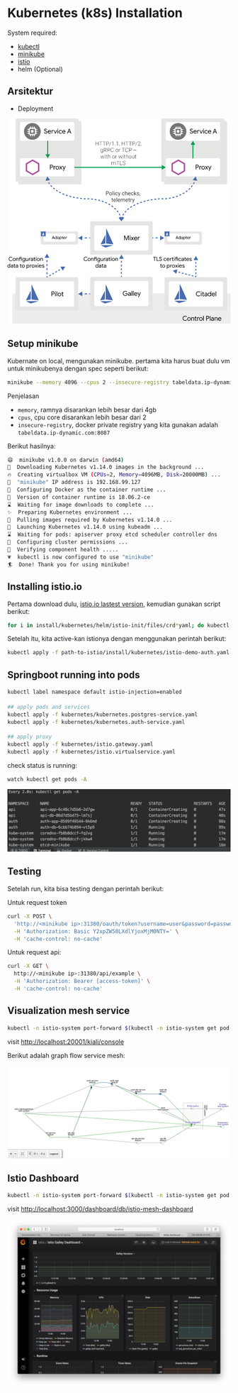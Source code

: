 # Kubernetes (k8s) Installation

System required: 
- [kubectl](https://kubernetes.io/docs/tasks/tools/install-kubectl/)
- [minikube](https://kubernetes.io/docs/tasks/tools/install-minikube/)
- [istio](https://istio.io/docs/setup/kubernetes/install/kubernetes/)
- helm (Optional)

## Arsitektur

- Deployment

![istio configuration](imgs/arch.svg)

## Setup minikube

Kubernate on local, mengunakan minikube. pertama kita harus buat dulu vm untuk minikubenya dengan spec seperti berikut:

```bash
minikube --memory 4096 --cpus 2 --insecure-registry tabeldata.ip-dynamic.com:8087 start
```

Penjelasan

- `memory`, ramnya disarankan lebih besar dari 4gb
- `cpus`, cpu core disarankan lebih besar dari 2
- `insecure-registry`, docker private registry yang kita gunakan adalah `tabeldata.ip-dynamic.com:8087`

Berikut hasilnya:

```bash
😄  minikube v1.0.0 on darwin (amd64)
🤹  Downloading Kubernetes v1.14.0 images in the background ...
🔥  Creating virtualbox VM (CPUs=2, Memory=4096MB, Disk=20000MB) ...
📶  "minikube" IP address is 192.168.99.127
🐳  Configuring Docker as the container runtime ...
🐳  Version of container runtime is 18.06.2-ce
⌛  Waiting for image downloads to complete ...
✨  Preparing Kubernetes environment ...
🚜  Pulling images required by Kubernetes v1.14.0 ...
🚀  Launching Kubernetes v1.14.0 using kubeadm ... 
⌛  Waiting for pods: apiserver proxy etcd scheduler controller dns
🔑  Configuring cluster permissions ...
🤔  Verifying component health .....
💗  kubectl is now configured to use "minikube"
🏄  Done! Thank you for using minikube!
```

## Installing istio.io

Pertama download dulu, [istio.io lastest version](https://istio.io/docs/setup/kubernetes/download/), kemudian gunakan script berikut:

```bash
for i in install/kubernetes/helm/istio-init/files/crd*yaml; do kubectl apply -f $i; done
```

Setelah itu, kita active-kan istionya dengan menggunakan perintah berikut:

```bash
kubectl apply -f path-to-istio/install/kubernetes/istio-demo-auth.yaml
```

## Springboot running into pods

```bash
kubectl label namespace default istio-injection=enabled

## apply pods and services
kubectl apply -f kubernetes/kubernetes.postgres-service.yaml
kubectl apply -f kubernetes/kubernetes.auth-service.yaml

## apply proxy
kubectl apply -f kubernetes/istio.gateway.yaml
kubectl apply -f kubernetes/istio.virtualservice.yaml
```

check status is running:

```bash
watch kubectl get pods -A
```

![watch pods creating](imgs/watch-pods-creating.png)

## Testing

Setelah run, kita bisa testing dengan perintah berikut:

Untuk request token

```bash
curl -X POST \
  'http://<minikube ip>:31380/oauth/token?username=user&password=password&grant_type=password' \
  -H 'Authorization: Basic Y2xpZW50LXdlYjoxMjM0NTY=' \
  -H 'cache-control: no-cache'
```

Untuk request api:

```bash
curl -X GET \
  http://<minikube ip>:31380/api/example \
  -H 'Authorization: Bearer [access-token]' \
  -H 'cache-control: no-cache'
```

## Visualization mesh service

```bash
kubectl -n istio-system port-forward $(kubectl -n istio-system get pod -l app=kiali -o jsonpath='{.items[0].metadata.name}') 20001:20001
```

visit [http://localhost:20001/kiali/console](http://localhost:20001/kiali/console)

Berikut adalah graph flow service mesh:

![graph](imgs/graph-service-mesh.png)

## Istio Dashboard 

```bash
kubectl -n istio-system port-forward $(kubectl -n istio-system get pod -l app=grafana -o jsonpath='{.items[0].metadata.name}') 3000:3000 &
```

visit [http://localhost:3000/dashboard/db/istio-mesh-dashboard](http://localhost:3000/dashboard/db/istio-mesh-dashboard)

![graph](imgs/istio-dashboard.png)
